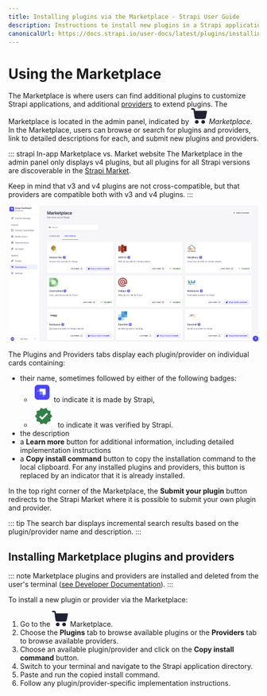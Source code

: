 ```yaml
---
title: Installing plugins via the Marketplace - Strapi User Guide
description: Instructions to install new plugins in a Strapi application via the Marketplace.
canonicalUrl: https://docs.strapi.io/user-docs/latest/plugins/installing-plugins-via-marketplace.html
---
```


# Using the Marketplace

The Marketplace is where users can find additional plugins to customize Strapi applications, and additional [providers](./introduction-to-plugins.md#providers) to extend plugins. The Marketplace is located in the admin panel, indicated by ![Marketplace icon](../assets/icons/marketplace.svg) _Marketplace_. In the Marketplace, users can browse or search for plugins and providers, link to detailed descriptions for each, and submit new plugins and providers.

 ::: strapi In-app Marketplace vs. Market website
The Marketplace in the admin panel only displays v4 plugins, but all plugins for all Strapi versions are discoverable in the [Strapi Market](https://market.strapi.io). 

Keep in mind that v3 and v4 plugins are not cross-compatible, but that providers are compatible both with v3 and v4 plugins.
:::

![The Marketplace interface](../assets/plugins/installed-providers.png)

The Plugins and Providers tabs display each plugin/provider on individual cards containing:

- their name, sometimes followed by either of the following badges:
  - ![maintained by Strapi icon](../assets/icons/official-market.svg) to indicate it is made by Strapi,
  - ![verified by Strapi icon](../assets/icons/verified-marketplace.svg) to indicate it was verified by Strapi.
- the description
- a **Learn more** button for additional information, including detailed implementation instructions
- a **Copy install command** button to copy the installation command to the local clipboard. For any installed plugins and providers, this button is replaced by an indicator that it is already installed.

In the top right corner of the Marketplace, the **Submit your plugin** button redirects to the Strapi Market where it is possible to submit your own plugin and provider.

::: tip
The search bar displays incremental search results based on the plugin/provider name and description.
:::

## Installing Marketplace plugins and providers

::: note
Marketplace plugins and providers are installed and deleted from the user's terminal ([see Developer Documentation](/developer-docs/latest/developer-resources/cli/CLI.md#strapi-install)).
:::

To install a new plugin or provider via the Marketplace:

1. Go to the ![Marketplace icon](../assets/icons/marketplace.svg) Marketplace.
2. Choose the **Plugins** tab to browse available plugins or the **Providers** tab to browse available providers.
3. Choose an available plugin/provider and click on the **Copy install command** button.
4. Switch to your terminal and navigate to the Strapi application directory.
5. Paste and run the copied install command.
6. Follow any plugin/provider-specific implementation instructions.
